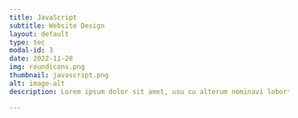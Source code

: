 ```yaml
---
title: JavaScript
subtitle: Website Design
layout: default
type: tec
modal-id: 3
date: 2022-11-28
img: roundicons.png
thumbnail: javascript.png
alt: image-alt
description: Lorem ipsum dolor sit amet, usu cu alterum nominavi lobortis. At duo novum diceret. Tantas apeirian vix et, usu sanctus postulant inciderint ut, populo diceret necessitatibus in vim. Cu eum dicam feugiat noluisse.

---
```

